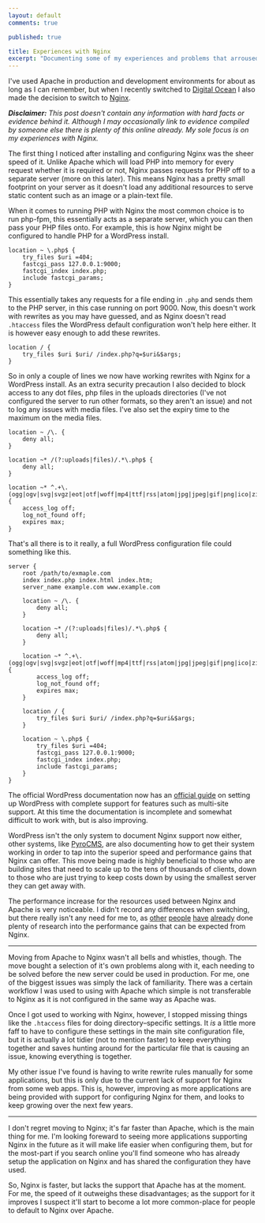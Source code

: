 ```yaml
---
layout: default
comments: true

published: true

title: Experiences with Nginx
excerpt: "Documenting some of my experiences and problems that arroused when I made the decision to switch from Apache to Nginx"
---
```


I've used Apache in production and development environments for about as long as I can remember, but when I recently switched to [Digital Ocean][do] I also made the decision to switch to [Nginx][ng]. 

<em><strong>Disclaimer:</strong> This post doesn't contain any information with hard facts or evidence behind it. Although I may occasionally link to evidence compiled by someone else there is plenty of this online already. My sole focus is on my experiences with Nginx.</em>

The first thing I noticed after installing and configuring Nginx was the sheer speed of it. Unlike Apache which will load PHP into memory for every request whether it is required or not, Nginx passes requests for PHP off to a separate server (more on this later). This means Nginx has a pretty small footprint on your server as it doesn't load any additional resources to serve static content such as an image or a plain-text file. 

When it comes to running PHP with Nginx the most common choice is to run php-fpm, this essentially acts as a separate server, which you can then pass your PHP files onto. For example, this is how Nginx might be configured to handle PHP for a WordPress install. 

```
location ~ \.php$ {
	try_files $uri =404;
	fastcgi_pass 127.0.0.1:9000;
	fastcgi_index index.php;
	include fastcgi_params;
}
```

This essentially takes any requests for a file ending in `.php` and sends them to the PHP server, in this case running on port 9000. Now, this doesn't work with rewrites as you may have guessed, and as Nginx doesn't read `.htaccess` files the WordPress default configuration won't help here either. It is however easy enough to add these rewrites. 

```
location / {
	try_files $uri $uri/ /index.php?q=$uri&$args;
}
```

So in only a couple of lines we now have working rewrites with Nginx for a WordPress install. As an extra security precaution I also decided to block access to any dot files, php files in the uploads directories (I've not configured the server to run other formats, so they aren't an issue) and not to log any issues with media files. I've also set the expiry time to the maximum on the media files. 

```
location ~ /\. {
	deny all;
}

location ~* /(?:uploads|files)/.*\.php$ {
	deny all;
}

location ~* ^.+\.(ogg|ogv|svg|svgz|eot|otf|woff|mp4|ttf|rss|atom|jpg|jpeg|gif|png|ico|zip|tgz|gz|rar|bz2|doc|xls|exe|ppt|tar|mid|midi|wav|bmp|rtf)$ {
	access_log off; 
	log_not_found off; 
	expires max;
}
```

That's all there is to it really, a full WordPress configuration file could something like this. 

```
server {
	root /path/to/exmaple.com
	index index.php index.html index.htm;
	server_name example.com www.example.com
	
	location ~ /\. {
		deny all;
	}
	
	location ~* /(?:uploads|files)/.*\.php$ {
		deny all;
	}
	
	location ~* ^.+\.(ogg|ogv|svg|svgz|eot|otf|woff|mp4|ttf|rss|atom|jpg|jpeg|gif|png|ico|zip|tgz|gz|rar|bz2|doc|xls|exe|ppt|tar|mid|midi|wav|bmp|rtf)$ {
 		access_log off; 
		log_not_found off; 
		expires max;
	}
	
	location / {
		try_files $uri $uri/ /index.php?q=$uri&$args;
	}
		
	location ~ \.php$ {
		try_files $uri =404;
		fastcgi_pass 127.0.0.1:9000;
		fastcgi_index index.php;
		include fastcgi_params;
	}
}
```

The official WordPress documentation now has an [official guide][wpng] on setting up WordPress with complete support for features such as multi-site support. At this time the documentation is incomplete and somewhat difficult to work with, but is also improving. 

WordPress isn't the only system to document Nginx support now either, other systems, like [PyroCMS][pyro], are also documenting how to get their system working in order to tap into the superior speed and performance gains that Nginx can offer. This move being made is highly beneficial to those who are building sites that need to scale up to the tens of thousands of clients, down to those who are just trying to keep costs down by using the smallest server they can get away with. 

The performance increase for the resources used between Nginx and Apache is very noticeable. I didn't record any differences when switching, but there really isn't any need for me to, as [other][r1] [people][r2] [have][r3] [already][r4] done plenty of research into the performance gains that can be expected from Nginx. 

---

Moving from Apache to Nginx wasn't all bells and whistles, though. The move bought a selection of it's own problems along with it, each needing to be solved before the new server could be used in production. For me, one of the biggest issues was simply the lack of familiarity. There was a certain workflow I was used to using with Apache which simple is not transferable to Nginx as it is not configured in the same way as Apache was. 

Once I got used to working with Nginx, however, I stopped missing things like the `.htaccess` files for doing directory–specific settings. It *is* a little more faff to have to configure these settings in the main site configuration file, but it is actually a lot tidier (not to mention faster) to keep everything together and saves hunting around for the particular file that is causing an issue, knowing everything is together. 

My other issue I've found is having to write rewrite rules manually for some applications, but this is only due to the current lack of support for Nginx from some web apps. This is, however, improving as more applications are being provided with support for configuring Nginx for them, and looks to keep growing over the next few years. 

---

I don't regret moving to Nginx; it's far faster than Apache, which is the main thing for me. I'm looking foreward to seeing more applications supporting Nginx in the future as it will make life easier when configuring them, but for the most-part if you search online you'll find someone who has already setup the application on Nginx and has shared the configuration they have used. 

So, Nginx is faster, but lacks the support that Apache has at the moment. For me, the speed of it outweighs these disadvantages; as the support for it improves I suspect it'll start to become a lot more common-place for people to default to Nginx over Apache. 

[do]:https://www.digitalocean.com/?refcode=d0820e126448 "Digital Ocean Referral Link"
[ng]:http://wiki.nginx.org/Main "Nginx open-source http-server"
[wpng]:http://codex.wordpress.org/Nginx "WordPress documentation for configuring Nginx"
[pyro]:http://docs.pyrocms.com/2.1/manual/setup/nginx-with-php-fpm "PyroCMS Nginx Settings"

[r1]:http://joeandmotorboat.com/2008/02/28/apache-vs-nginx-web-server-performance-deathmatch/
[r2]:http://systemsarchitect.net/apache2-vs-nginx-for-php-application/
[r3]:http://www.wikivs.com/wiki/Apache_vs_nginx
[r4]:http://blog.celingest.com/en/2013/02/25/nginx-vs-apache-in-aws/